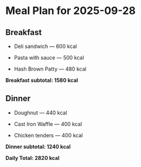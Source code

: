 # Meal Plan for 2025-09-28

## Breakfast

- Deli sandwich — 600 kcal

- Pasta with sauce — 500 kcal

- Hash Brown Patty — 480 kcal

**Breakfast subtotal: 1580 kcal**


## Dinner

- Doughnut — 440 kcal

- Cast Iron Waffle — 400 kcal

- Chicken tenders — 400 kcal

**Dinner subtotal: 1240 kcal**


**Daily Total: 2820 kcal**

